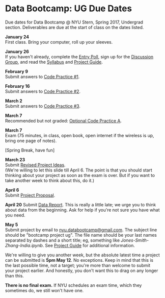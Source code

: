 # Data Bootcamp:  UG Due Dates

Due dates for Data Bootcamp @ NYU Stern, Spring 2017, Undergrad section.  Deliverables are due at the start of class on the dates listed.

**January 24** <br> First class.  Bring your computer, roll up your sleeves.

**January 26** <br> If you haven't already, complete the [Entry Poll](https://docs.google.com/forms/d/e/1FAIpQLSdiVdav2f6RFCiopp3MGHZRX6PKR5MA77z2NrFrdXV8eFFgaQ/viewform), sign up for the [Discussion Group](https://piazza.com/nyu/fall2016/econub0232), and read the [Syllabus](https://github.com/NYUDataBootcamp/Materials/blob/master/Documents/bootcamp_syllabus.pdf) and [Project Guide](https://github.com/NYUDataBootcamp/Materials/blob/master/Documents/bootcamp_project.pdf).

**February 9** <br> Submit answers to [Code Practice #1](https://github.com/NYUDataBootcamp/Materials/blob/master/Documents/bootcamp_practice_1.pdf).

**February 16** <br> Submit answers to [Code Practice #2](https://github.com/NYUDataBootcamp/Materials/blob/master/Documents/bootcamp_practice_2.pdf).   

**March 2** <br> Submit answers to [Code Practice #3](https://github.com/NYUDataBootcamp/Materials/blob/master/Documents/bootcamp_practice_3.pdf).

**March 7** <br> Recommended but not graded:  [Optional Code Practice A](https://github.com/NYUDataBootcamp/Materials/blob/master/Code/notebooks/bootcamp_practice_a.ipynb).

**March 7** <br> Exam (75 minutes, in class, open book, open internet if the wireless is up, bring one page of notes).

<!--
[Answer key](https://github.com/NYUDataBootcamp/Materials/blob/699ddafb62e852c1f0add529b742dc136b89adb9/Code/notebooks/bootcamp_exam_f16_answers.ipynb)
-->

[Spring Break, have fun]

**March 23** <br> Submit [Revised Project Ideas](https://github.com/NYUDataBootcamp/Materials/blob/master/Documents/bootcamp_project.pdf). <br> (We're willing to let this slide till April 6.  The point is that you should start thinking about your project as soon as the exam is over.  But if you want to take another week to think about this, do it.)


**April 6** <br> Submit [Project Proposal](https://github.com/NYUDataBootcamp/Materials/blob/master/Documents/bootcamp_project.pdf).

**April 20** Submit [Data Report](https://github.com/NYUDataBootcamp/Materials/blob/master/Documents/bootcamp_project.pdf).  This is really a little late; we urge you to think about data from the beginning. Ask for help if you're not sure you have what you need.

**May 5** <br> Submit project by email to nyu.databootcamp@gmail.com. The subject line should be "bootcamp project ug".  The file name should be your last names separated by dashes and a short title;  eg, something like *Jones-Smith-Zhang-India.ipynb*. See [Project Guide](https://github.com/NYUDataBootcamp/Materials/blob/master/Documents/bootcamp_project.pdf) for additional information.

We're willing to give you another week, but the absolute latest time a project can be submitted is **5pm May 12**.  No exceptions.  Keep in mind that this is the last possible time, not a target; you're more than welcome to submit your project earlier.  And honestly, you don't want this to drag on any longer than this.

 **There is no final exam.** If NYU schedules an exam time, which they sometimes do, we still won't have one.
